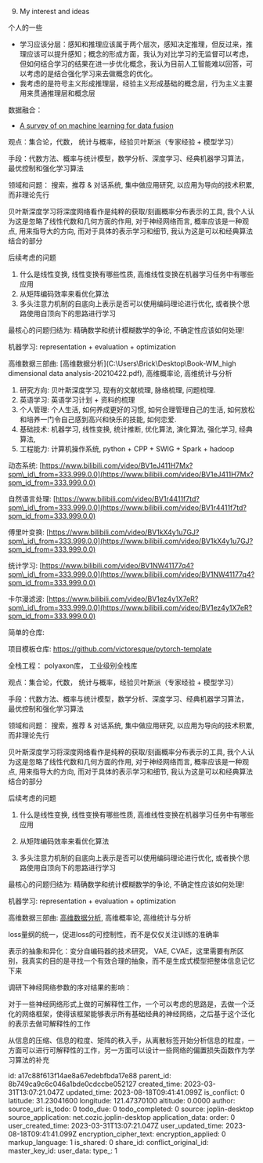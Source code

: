 9. My interest and ideas

个人的一些

- 学习应该分层：感知和推理应该属于两个层次，感知决定推理，但反过来，推理应该可以提升感知；概念的形成方面，我认为对比学习的无监督可以考虑，但如何结合学习的结果在进一步优化概念，我认为目前人工智能难以回答，可以考虑的是结合强化学习来去做概念的优化。
- 我考虑的是符号主义形成推理层，经验主义形成基础的概念层，行为主义主要用来贯通推理层和概念层

数据融合：

- [A survey of on machine learning for data fusion](https://zhuanlan.zhihu.com/p/375149920)

观点：集合论，代数， 统计与概率，经验贝叶斯派（专家经验 \+ 模型学习）

手段：代数方法、概率与统计模型，数学分析、深度学习、经典机器学习算法， 最优控制和强化学习算法

领域和问题： 搜索，推荐 & 对话系统, 集中做应用研究, 以应用为导向的技术积累, 而非理论先行

贝叶斯深度学习将深度网络看作是纯粹的获取/刻画概率分布表示的工具, 我个人认为这是忽略了线性代数和几何方面的作用, 对于神经网络而言, 概率应该是一种观点, 用来指导大的方向, 而对于具体的表示学习和细节, 我认为这是可以和经典算法结合的部分

后续考虑的问题

1.  什么是线性变换, 线性变换有哪些性质, 高维线性变换在机器学习任务中有哪些应用
2.  从矩阵编码效率来看优化算法
3.  多头注意力机制的自底向上表示是否可以使用编码理论进行优化, 或者换个思路使用自顶向下的思路进行学习

最核心的问题归结为: 精确数学和统计模糊数学的争论, 不确定性应该如何处理!

机器学习: representation + evaluation + optimization

高维数据三部曲: \[高维数据分析\](C:\\Users\\Brick\\Desktop\\Book-WM_high dimensional data analysis-20210422.pdf), 高维概率论, 高维统计与分析

1.  研究方向: 贝叶斯深度学习, 现有的文献梳理, 脉络梳理, 问题梳理.
2.  英语学习: 英语学习计划 \+ 资料的梳理
3.  个人管理: 个人生活, 如何养成更好的习惯, 如何合理管理自己的生活, 如何放松和培养一门令自己感到高兴和快乐的技能, 如何恋爱.
4.  基础技术: 机器学习, 线性变换, 统计推断, 优化算法, 演化算法, 强化学习, 经典算法,
5.  工程能力: 计算机操作系统, python + CPP + SWIG + Spark + hadoop

动态系统: [https://www.bilibili.com/video/BV1eJ411H7Mx?spm\_id\_from=333.999.0.0](https://www.bilibili.com/video/BV1eJ411H7Mx?spm_id_from=333.999.0.0)

自然语言处理: [https://www.bilibili.com/video/BV1r4411f7td?spm\_id\_from=333.999.0.0](https://www.bilibili.com/video/BV1r4411f7td?spm_id_from=333.999.0.0)

傅里叶变换: [https://www.bilibili.com/video/BV1kX4y1u7GJ?spm\_id\_from=333.999.0.0](https://www.bilibili.com/video/BV1kX4y1u7GJ?spm_id_from=333.999.0.0)

统计学习: [https://www.bilibili.com/video/BV1NW41177q4?spm\_id\_from=333.999.0.0](https://www.bilibili.com/video/BV1NW41177q4?spm_id_from=333.999.0.0)

卡尔漫滤波: [https://www.bilibili.com/video/BV1ez4y1X7eR?spm\_id\_from=333.999.0.0](https://www.bilibili.com/video/BV1ez4y1X7eR?spm_id_from=333.999.0.0)

简单的仓库:

项目模板仓库: https://github.com/victoresque/pytorch-template

全栈工程： polyaxon库， 工业级别全栈库

观点：集合论，代数， 统计与概率，经验贝叶斯派（专家经验 \+ 模型学习）

手段：代数方法、概率与统计模型，数学分析、深度学习、经典机器学习算法， 最优控制和强化学习算法

领域和问题： 搜索，推荐 & 对话系统, 集中做应用研究, 以应用为导向的技术积累, 而非理论先行

贝叶斯深度学习将深度网络看作是纯粹的获取/刻画概率分布表示的工具, 我个人认为这是忽略了线性代数和几何方面的作用, 对于神经网络而言, 概率应该是一种观点, 用来指导大的方向, 而对于具体的表示学习和细节, 我认为这是可以和经典算法结合的部分

后续考虑的问题

1.  什么是线性变换, 线性变换有哪些性质, 高维线性变换在机器学习任务中有哪些应用
    
2.  从矩阵编码效率来看优化算法
    
3.  多头注意力机制的自底向上表示是否可以使用编码理论进行优化, 或者换个思路使用自顶向下的思路进行学习
    

最核心的问题归结为: 精确数学和统计模糊数学的争论, 不确定性应该如何处理!

机器学习: representation + evaluation + optimization

高维数据三部曲: [高维数据分析](C:%5CUsers%5CBrick%5CDesktop%5CBook-WM_high%20dimensional%20data%20analysis-20210422.pdf), 高维概率论, 高维统计与分析

loss量纲的统一，促进loss的可控制性，而不是仅仅关注训练的准确率

表示的抽象和异化：变分自编码器的技术研究， VAE, CVAE，这里需要有所区别，我真实的目的是寻找一个有效合理的抽象，而不是生成式模型把整体信息记忆下来

调研下神经网络参数的序对结果的影响：

对于一些神经网络形式上做的可解释性工作，一个可以考虑的思路是，去做一个泛化的网络框架，使得该框架能够表示所有基础经典的神经网络，之后基于这个泛化的表示去做可解释性的工作

从信息的压缩、信息的粒度、矩阵的秩入手，从离散标签开始分析信息的粒度，一方面可以进行可解释性的工作，另一方面可以设计一些网络的偏置损失函数作为学习算法的补充

id: a17c88f613f14ae8a67edebfbda17e88
parent_id: 8b749ca9c6c046a1bde0cdccbe052127
created_time: 2023-03-31T13:07:21.047Z
updated_time: 2023-08-18T09:41:41.099Z
is_conflict: 0
latitude: 31.23041600
longitude: 121.47370100
altitude: 0.0000
author: 
source_url: 
is_todo: 0
todo_due: 0
todo_completed: 0
source: joplin-desktop
source_application: net.cozic.joplin-desktop
application_data: 
order: 0
user_created_time: 2023-03-31T13:07:21.047Z
user_updated_time: 2023-08-18T09:41:41.099Z
encryption_cipher_text: 
encryption_applied: 0
markup_language: 1
is_shared: 0
share_id: 
conflict_original_id: 
master_key_id: 
user_data: 
type_: 1